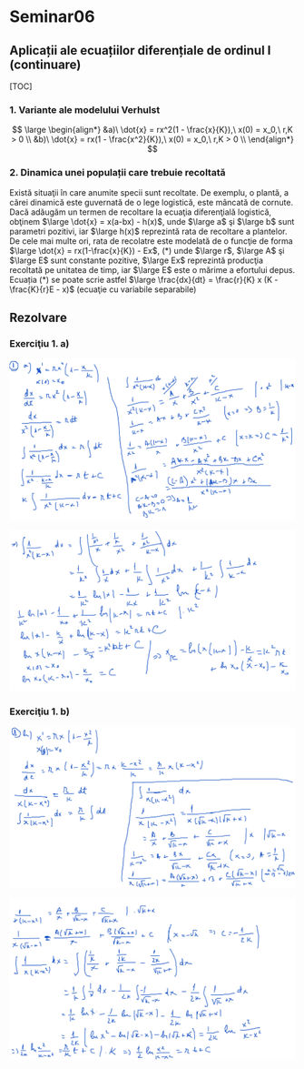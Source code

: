 # Seminar06

## Aplicații ale ecuațiilor diferențiale de ordinul I (continuare)

[TOC]

### 1. Variante ale modelului Verhulst

$$
\large
\begin{align*}
&a)\ \dot{x} = rx^2(1 - \frac{x}{K}),\ x(0) = x_0,\ r,K > 0 \\
&b)\ \dot{x} = rx(1 - \frac{x^2}{K}),\ x(0) = x_0,\ r,K > 0 \\
\end{align*}
$$

### 2. Dinamica unei populații care trebuie recoltată

Există situaţii în care anumite specii sunt recoltate. De exemplu, o plantă, a cărei dinamică este guvernată de o lege logistică, este mâncată de cornute. Dacă adăugăm un termen de recoltare la ecuaţia diferenţială logistică, obţinem $\large \dot{x} = x(a-bx) - h(x)$, unde $\large a$ şi $\large b$ sunt parametri pozitivi, iar $\large h(x)$ reprezintă rata de recoltare a plantelor. De cele mai multe ori, rata de recolatre este modelată de o funcţie de forma $\large \dot{x} = rx(1-\frac{x}{K}) - Ex$, (\*) unde $\large r$, $\large A$ şi $\large E$ sunt constante pozitive, $\large Ex$ reprezintă producţia recoltată pe unitatea de timp, iar $\large E$ este o mărime a efortului depus.
Ecuația (\*) se poate scrie astfel $\large \frac{dx}{dt} = \frac{r}{K} x (K - \frac{K}{r}E - x)$ (ecuaţie cu variabile separabile)

## Rezolvare

### Exerciţiu 1. a)

![Ex1a_pag1](./img/Ex1a_pag1.png)

![Ex1a_pag2](./img/Ex1a_pag2.png)

### Exerciţiu 1. b)

![Ex1b_pag1](./img/Ex1b_pag1.png)

![Ex1b_pag2](./img/Ex1b_pag2.png)

